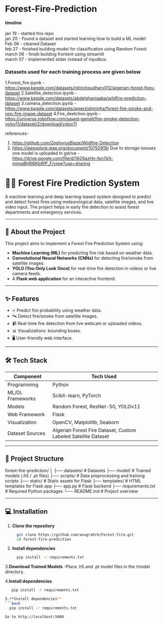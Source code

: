 ﻿# Forest-Fire-Prediction
 #### timeline
 jan 19 - started this repo  
 jan 20 - Found a dataset and started learning how to build a ML model  
 Feb 06 - cleaned Dataset  
 feb 27 - finished building model for classification using Random Forest   
 march 06 - finish building frontent using streamlit  
 march 07 - Implemented slider instead of inputbox
### Datasets used for each training process are given below
1.Forest_fire.ipynb - https://www.kaggle.com/datasets/nitinchoudhary012/algerian-forest-fires-dataset
2.Satellite_detection.ipynb - https://www.kaggle.com/datasets/abdelghaniaaba/wildfire-prediction-dataset
3.camera_detection.ipynb - https://www.kaggle.com/datasets/amerzishminha/forest-fire-smoke-and-non-fire-image-dataset
4.Fire_deetction.ipynb - https://universe.roboflow.com/sayed-gamall/fire-smoke-detection-yolov11/dataset/2/download/yolov11

references-
1. https://github.com/ZephyrusBlaze/Wildfire-Detection
2. https://ieeexplore.ieee.org/document/10792919/
Due to storage isssues one model is uploaded in gdrive - https://drive.google.com/file/d/1A26azHn-fen7q1i-mjmpBhRI6Kb9fP_F/view?usp=sharing


# 🌲🔥 Forest Fire Prediction System

A machine learning and deep learning-based system designed to predict and detect forest fires using meteorological data, satellite images, and live video input. The project helps in early fire detection to assist forest departments and emergency services.

---

## 📖 About the Project

This project aims to implement a Forest Fire Prediction System using:

- **Machine Learning (ML)** for predicting fire risk based on weather data.
- **Convolutional Neural Networks (CNNs)** for detecting fire/smoke from satellite images.
- **YOLO (You Only Look Once)** for real-time fire detection in videos or live camera feeds.
- A **Flask web application** for an interactive frontend.

---

## ✨ Features

- 🔥 Predict fire probability using weather data.
- 🛰️ Detect fire/smoke from satellite images.
- 📹 Real-time fire detection from live webcam or uploaded videos.
- 📊 Visualizations: bounding boxes.
- 🖥️ User-friendly web interface.

---

## 🛠️ Tech Stack

| Component        | Tech Used                    |
|------------------|------------------------------|
| Programming      | Python                       |
| ML/DL Frameworks | Scikit-learn, PyTorch |
| Models           | Random Forest, ResNet-50, YOLOv11 |
| Web Framework    | Flask           |
| Visualization    | OpenCV, Matplotlib, Seaborn  |
| Dataset Sources  | Algerian Forest Fire Dataset, Custom Labeled Satellite Dataset |

---

## 📁 Project Structure
forest-fire-prediction/ │ 
├── datasets/ # Datasets 
├── model/ # Trained models (.h5 / .pt files) 
├── scripts/ # Data preprocessing and training scripts 
├── static/ # Static assets for Flask 
├── templates/ # HTML templates for Flask app 
├── app.py # Flask backend 
├── requirements.txt # Required Python packages 
└── README.md # Project overview

---

## 💻 Installation

1. **Clone the repository**
   ```bash
     git clone https://github.com/anugrahrk/Forest-fire.git
     cd forest-fire-prediction
2. **Install dependencies**
   ```bash
     pip install -r requirements.txt
3.**Download Trained Models**
-Place .h5 and .pt model files in the /model directory.

4.**Install dependencies**
   ```bash
      pip install -r requirements.txt

5.**Install dependencies**
  ```bash
     pip install -r requirements.txt

Go to http://localhost:5000

